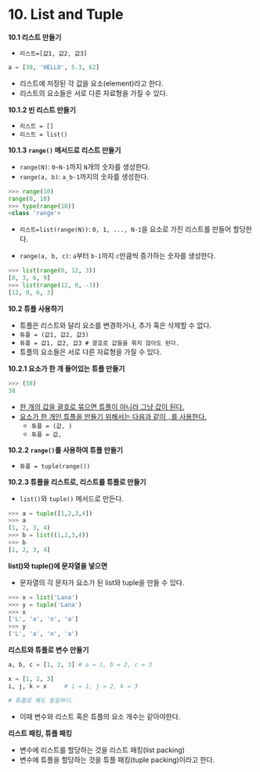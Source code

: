 # 10. List and Tuple

**10.1 리스트 만들기**

- `리스트=[값1, 값2, 값3]`

```python
a = [38, 'HELLO', 5.3, 62]
```

- 리스트에 저장된 각 값을 요소(element)라고 한다.
- 리스트의 요소들은 서로 다른 자료형을 가질 수 있다.



**10.1.2 빈 리스트 만들기**

- `리스트 = []`
- `리스트 = list()`



**10.1.3 `range()` 메서드로 리스트 만들기**

- `range(N)`: `0~N-1`까지 `N​`개의 숫자를 생성한다. 
- `range(a, b)`: `a_b-1`까지의 숫자를 생성한다.

```python
>>> range(10)
range(0, 10)
>>> type(range(10))
<class 'range'>
```

- `리스트=list(range(N))`: `0, 1, ..., N-1`을 요소로 가진 리스트를 만들어 할당한다.

- `range(a, b, c)`: `a`부터 `b-1`까지 `c`만큼씩 증가하는 숫자를 생성한다.

```python
>>> list(range(0, 12, 3))
[0, 3, 6, 9]
>>> list(range(12, 0, -3))
[12, 9, 6, 3]
```



**10.2 튜플 사용하기**

- 튜플은 리스트와 달리 요소를 변경하거나, 추가 혹은 삭제할 수 없다.
- `튜플 = (값1, 값2, 값3)`
- `튜플 = 값1, 값2, 값3 # 괄호로 값들을 묶지 않아도 된다.`
- 튜플의 요소들은 서로 다른 자료형을 가질 수 있다.



**10.2.1 요소가 한 개 들어있는 튜플 만들기**

```python
>>> (38)
38
```

- <u>한 개의 값을 괄호로 묶으면 튜플이 아니라 그냥 값이 된다.</u>
- <u>요소가 한 개인 튜플을 만들기 위해서는 다음과 같이 `,`를 사용한다.</u>
  - `튜플 = (값, )`
  - `튜플 = 값,`



**10.2.2 `range()`를 사용하여 튜플 만들기**

- `튜플 = tuple(range())`



**10.2.3 튜플을 리스트로, 리스트를 튜플로 만들기**

- `list()`와 `tuple()` 메서드로 만든다.

```python
>>> a = tuple([1,2,3,4])
>>> a
(1, 2, 3, 4)
>>> b = list((1,2,3,4))
>>> b
[1, 2, 3, 4]
```



**list()와 tuple()에 문자열을 넣으면**

- 문자열의 각 문자가 요소가 된 list와 tuple을 만들 수 있다.

```python
>>> x = list('Lana')
>>> y = tuple('Lana')
>>> x
['L', 'a', 'n', 'a']
>>> y
('L', 'a', 'n', 'a')
```



**리스트와 튜플로 변수 만들기**

```python
a, b, c = [1, 2, 3]	# a = 1, b = 2, c = 3

x = [1, 2, 3]
i, j, k = x		# i = 1, j = 2, k = 3

# 튜플로 해도 동일하다.
```

- 이때 변수와 리스트 혹은 튜플의 요소 개수는 같아야한다.



**리스트 패킹, 튜플 패킹**

- 변수에 리스트를 할당하는 것을 리스트 패킹(list packing)
- 변수에 튜플을 할당하는 것을 튜플 패킹(tuple packing)이라고 한다.